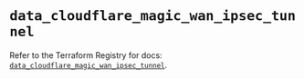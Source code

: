 # `data_cloudflare_magic_wan_ipsec_tunnel`

Refer to the Terraform Registry for docs: [`data_cloudflare_magic_wan_ipsec_tunnel`](https://registry.terraform.io/providers/cloudflare/cloudflare/5.3.0/docs/data-sources/magic_wan_ipsec_tunnel).
